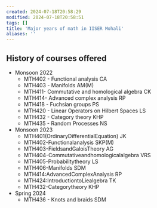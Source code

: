 ```yaml
---
created: 2024-07-18T20:58:29
modified: 2024-07-18T20:58:51
tags: []
title: 'Major years of math in IISER Mohali'
aliases: '' 
---
```





## History of courses offered

- Monsoon 2022
	- MTH402 - Functional analysis CA
	- MTH403 - Manifolds AM(M)
	- MTH411- Commutative and homological algebra CK
	- MTH414- Advanced complex analysis RP
	- MTH418 - Fuchsian groups PS
	- MTH420 -  Linear Operators on Hilbert  Spaces LS
	- MTH432 - Category theory KHP
	- MTH435 - Random Processes NS
- Monsoon 2023
	- MTH401(OrdinaryDifferentialEquation) JK
	- MTH402-Functionalanalysis SKP(M)
	- MTH403-FieldsandGaloisTheory AG
	- MTH404-Commutativeandhomologicalalgebra VRS
	- MTH405-Probabilitytheory LS
	- MTH406-Manifolds SDM
	- MTH414:AdvancedComplexAnalysis RP
	- MTH424:IntroductiontoLiealgebra TK
	- MTH432-Categorytheory KHP
- Spring 2024
	- MTH436 - Knots and braids SDM

